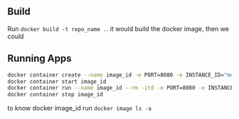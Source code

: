 ## Build

Run `docker build -t repo_name .`. it would build the docker image, then we could

## Running Apps

```sh
docker container create --name image_id -e PORT=8080 -e INSTANCE_ID="mountain dew" -p 8080:8080 image_id
docker container start image_id
docker container run --name image_id --rm -itd -e PORT=8080 -e INSTANCE_ID="moiuntain dew" -p 8080:8080 image_id
docker container stop image_id
```

to know docker image_id run `docker image ls -a`

